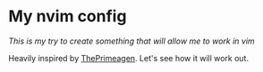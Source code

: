 # My nvim config
_This is my try to create something that will allow me to work in vim_

Heavily inspired by [ThePrimeagen](https://github.com/ThePrimeagen). Let's see how it will work out.
